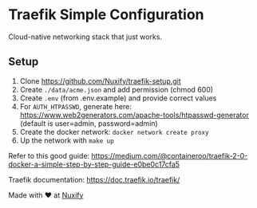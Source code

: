 # Traefik Simple Configuration
Cloud-native networking stack that just works.

## Setup
1. Clone https://github.com/Nuxify/traefik-setup.git
2. Create `./data/acme.json` and add permission (chmod 600)
3. Create `.env` (from .env.example) and provide correct values
4. For `AUTH_HTPASSWD`, generate here: https://www.web2generators.com/apache-tools/htpasswd-generator (default is user=admin, password=admin)
5. Create the docker network: `docker network create proxy`
6. Up the network with `make up`

Refer to this good guide: https://medium.com/@containeroo/traefik-2-0-docker-a-simple-step-by-step-guide-e0be0c17cfa5

Traefik documentation: https://doc.traefik.io/traefik/

Made with ❤️ at [Nuxify](https://nuxify.tech)
